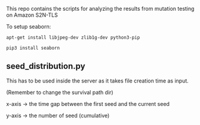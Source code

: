 This repo contains the scripts for analyzing the results from mutation testing on Amazon S2N-TLS

To setup seaborn:

```
apt-get install libjpeg-dev zlib1g-dev python3-pip

pip3 install seaborn
```
## seed_distribution.py

This has to be used inside the server as it takes file creation time as input.

(Remember to change the survival path dir)

x-axis -> the time gap between the first seed and the current seed

y-axis -> the number of seed (cumulative)


